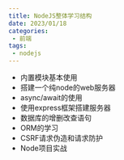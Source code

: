 ```yaml
---
title: NodeJS整体学习结构
date: 2023/01/18
categories:
 - 前端
tags:
 - nodejs
---
```


- 内置模块基本使用
- 搭建一个纯node的web服务器
- async/await的使用
- 使用express框架搭建服务器
- 数据库的增删改查语句
- ORM的学习
- CSRF请求伪造和请求防护
- Node项目实战